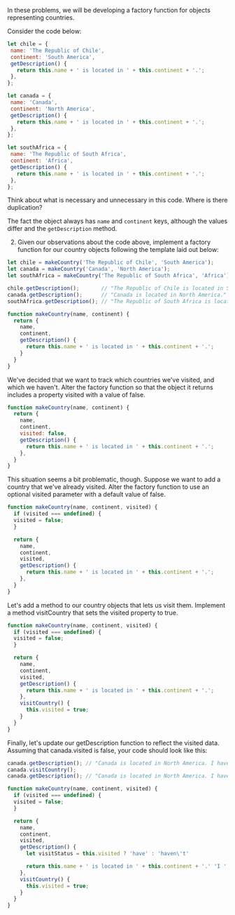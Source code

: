 In these problems, we will be developing a factory function for objects representing countries.

 Consider the code below:
 ```javascript
let chile = {
  name: 'The Republic of Chile',
  continent: 'South America',
  getDescription() {
    return this.name + ' is located in ' + this.continent + '.';
  },
};

let canada = {
  name: 'Canada',
  continent: 'North America',
  getDescription() {
    return this.name + ' is located in ' + this.continent + '.';
  },
};

let southAfrica = {
  name: 'The Republic of South Africa',
  continent: 'Africa',
  getDescription() {
    return this.name + ' is located in ' + this.continent + '.';
  },
};
 ```
 Think about what is necessary and unnecessary in this code. Where is there duplication?

The fact the object always has `name` and `continent` keys, although the values differ and the `getDescription` method.

2. Given our observations about the code above, implement a factory function for our country objects following the template laid out below:
```javascript
let chile = makeCountry('The Republic of Chile', 'South America');
let canada = makeCountry('Canada', 'North America');
let southAfrica = makeCountry('The Republic of South Africa', 'Africa');

chile.getDescription();       // "The Republic of Chile is located in South America."
canada.getDescription();      // "Canada is located in North America."
southAfrica.getDescription(); // "The Republic of South Africa is located in Africa."
```

```javascript
function makeCountry(name, continent) {
  return {
    name,
    continent,
    getDescription() {
      return this.name + ' is located in ' + this.continent + '.';
    }
  }
}
```

We've decided that we want to track which countries we've visited, and which we haven't. Alter the factory function so that the object it returns includes a property visited with a value of false.

```javascript
function makeCountry(name, continent) {
  return {
    name,
    continent,
    visited: false,
    getDescription() {
      return this.name + ' is located in ' + this.continent + '.';
    },
  }
}
```

This situation seems a bit problematic, though. Suppose we want to add a country that we've already visited. Alter the factory function to use an optional visited parameter with a default value of false.

```javascript
function makeCountry(name, continent, visited) {
  if (visited === undefined) {
  visited = false;
  }

  return {
    name,
    continent,
    visited,
    getDescription() {
      return this.name + ' is located in ' + this.continent + '.';
    },
  }
}
```

Let's add a method to our country objects that lets us visit them. Implement a method visitCountry that sets the visited property to true.

```javascript
function makeCountry(name, continent, visited) {
  if (visited === undefined) {
  visited = false;
  }

  return {
    name,
    continent,
    visited,
    getDescription() {
      return this.name + ' is located in ' + this.continent + '.';
    },
    visitCountry() {
      this.visited = true;
    }
  }
}
```

Finally, let's update our getDescription function to reflect the visited data. Assuming that canada.visited is false, your code should look like this:
```javascript
canada.getDescription(); // "Canada is located in North America. I haven't visited Canada."
canada.visitCountry();
canada.getDescription(); // "Canada is located in North America. I have visited Canada."
```

```javascript
function makeCountry(name, continent, visited) {
  if (visited === undefined) {
  visited = false;
  }

  return {
    name,
    continent,
    visited,
    getDescription() {
      let visitStatus = this.visited ? 'have' : 'haven\'t'

      return this.name + ' is located in ' + this.continent + '.' 'I ' + visitStatus + 'visited there.';
    },
    visitCountry() {
      this.visited = true;
    }
  }
}
```

